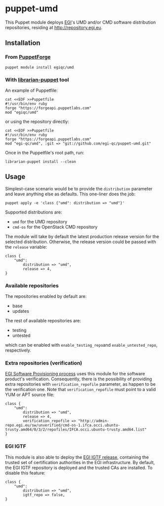 # puppet-umd

This Puppet module deploys [EGI](https://www.egi.eu/)'s UMD and/or CMD software
distribution repositories, residing at http://repository.egi.eu.

## Installation
### From [PuppetForge](https://forge.puppet.com/)
    puppet module install egiqc/umd
### With [librarian-puppet](http://librarian-puppet.com/) tool
An example of Puppetfile:

    cat <<EOF >>Puppetfile
    #!/usr/bin/env ruby
    forge "https://forgeapi.puppetlabs.com"
    mod "egiqc/umd"

or using the repository directly:

    cat <<EOF >>Puppetfile
    #!/usr/bin/env ruby
    forge "https://forgeapi.puppetlabs.com"
    mod "egi-qc/umd", :git => "git://github.com/egi-qc/puppet-umd.git"

Once in the Puppetfile's root path, run:

    librarian-puppet install --clean

## Usage
Simplest-case scenario would be to provide the `distribution` parameter and
leave anything else as defaults. This one-liner does the job:

    puppet apply -e 'class {"umd": distribution => "umd"}'

Supported distributions are:
  - `umd` for the UMD repository
  - `cmd-os` for the OpenStack CMD repository

The module will take by default the latest production release version for the
selected distribution. Otherwise, the release version could be passed with the
`release` variable:

    class {
        "umd":
            distribution => "umd",
            release => 4,
    }

### Available repositories
The repositories enabled by default are:
  - base
  - updates

The rest of available repositories are:
  - testing
  - untested

which can be enabled with `enable_testing_repo`and `enable_untested_repo`,
respectively.

### Extra repositories (verification)
[EGI Software Provisioning process](https://wiki.egi.eu/wiki/Software_Provisioning_Process)
uses this module for the software product's verification. Consequently, there
is the possibility of providing extra repositories with `verification_repofile`
parameter, as happen to be the verification one. Note that
`verification_repofile` must point to a valid YUM or APT source file:

    class {
        "umd":
            distribution => "umd",
            release => 4,
            verification_repofile => "http://admin-repo.egi.eu/sw/unverified/cmd-os-1.ifca.occi.ubuntu-trusty.amd64/0/3/2/repofiles/IFCA.occi.ubuntu-trusty.amd64.list"
    }
### EGI IGTF
This module is also able to deploy the [EGI IGTF release](https://wiki.egi.eu/wiki/EGI_IGTF_Release),
containing the trusted set of certification authorities in the EGI
infrastructure. By default, the EGI IGTF repository is deployed and the trusted
CAs are installed. To disable this feature:

    class {
        "umd":
            distribution => "umd",
            igtf_repo => false,
    }

